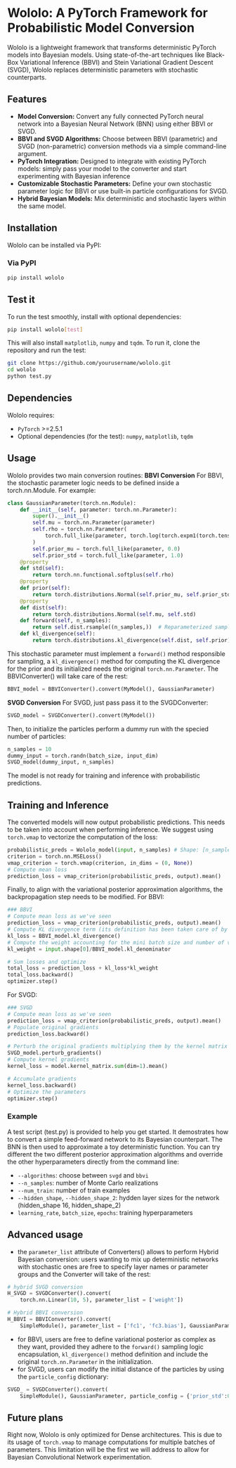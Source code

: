 # Wololo: A PyTorch Framework for Probabilistic Model Conversion

Wololo is a lightweight framework that transforms deterministic PyTorch models into Bayesian models. Using state-of-the-art techniques like Black-Box Variational Inference (BBVI) and Stein Variational Gradient Descent (SVGD), Wololo replaces deterministic parameters with stochastic counterparts.

## Features

- **Model Conversion:** Convert any fully connected PyTorch neural network into a Bayesian Neural Network (BNN) using either BBVI or SVGD.
- **BBVI and SVGD Algorithms:** Choose between BBVI (parametric) and SVGD (non-parametric) conversion methods via a simple command-line argument.
- **PyTorch Integration:** Designed to integrate with existing PyTorch models: simply pass your model to the converter and start experimenting with Bayesian inference
- **Customizable Stochastic Parameters:** Define your own stochastic parameter logic for BBVI or use built-in particle configurations for SVGD.
- **Hybrid Bayesian Models:** Mix deterministic and stochastic layers within the same model.

## Installation
Wololo can be installed via PyPI:
### Via PyPI

```bash
pip install wololo
```

## Test it 
To run the test smoothly, install with optional dependencies:
```bash
pip install wololo[test]
```
This will also install `matplotlib`, `numpy` and `tqdm`. To run it, clone the repository and run the test:
```bash
git clone https://github.com/yourusername/wololo.git
cd wololo
python test.py
```




## Dependencies
Wololo requires:
- `PyTorch` >=2.5.1
- Optional dependencies (for the test): `numpy`, `matplotlib`, `tqdm`

## Usage
Wololo provides two main conversion routines:
**BBVI Conversion** 
For BBVI, the stochastic parameter logic needs to be defined inside a torch.nn.Module. For example:
```python 
class GaussianParameter(torch.nn.Module):
    def __init__(self, parameter: torch.nn.Parameter):
        super().__init__()
        self.mu = torch.nn.Parameter(parameter)
        self.rho = torch.nn.Parameter(
            torch.full_like(parameter, torch.log(torch.expm1(torch.tensor(0.01)))) #Ensure positivity with rho reparameterization
        )
        self.prior_mu = torch.full_like(parameter, 0.0)
        self.prior_std = torch.full_like(parameter, 1.0)
    @property
    def std(self):
        return torch.nn.functional.softplus(self.rho)
    @property
    def prior(self):
        return torch.distributions.Normal(self.prior_mu, self.prior_std)
    @property
    def dist(self):
        return torch.distributions.Normal(self.mu, self.std)
    def forward(self, n_samples):
        return self.dist.rsample((n_samples,))  # Reparameterized sampling
    def kl_divergence(self):
        return torch.distributions.kl_divergence(self.dist, self.prior).mean()
```
This stochastic parameter must implement a `forward()` method responsible for sampling, a `kl_divergence()` method for computing the KL divergence for the prior and its initialized needs the original `torch.nn.Parameter`.
The BBVIConverter() will take care of the rest:
```python 
BBVI_model = BBVIConverter().convert(MyModel(), GaussianParameter)
```

**SVGD Conversion**
For SVGD, just pass pass it to the SVGDConverter:
```python 
SVGD_model = SVGDConverter().convert(MyModel())
```
Then, to initialize the particles perform a dummy run with the specied number of particles:
```python 
n_samples = 10
dummy_input = torch.randn(batch_size, input_dim)
SVGD_model(dummy_input, n_samples)
```
The model is not ready for training and inference with probabilistic predictions.
## Training and Inference
The converted models will now output probabilistic predictions. This needs to be taken into account when performing inference. We suggest using `torch.vmap` to vectorize the computation of the loss:
```python
probabilistic_preds = Wololo_model(input, n_samples) # Shape: [n_samples, batch_size, output_dim]
criterion = torch.nn.MSELoss()
vmap_criterion = torch.vmap(criterion, in_dims = (0, None))
# Compute mean loss
prediction_loss = vmap_criterion(probabilistic_preds, output).mean()
```
Finally, to align with the variational posterior approximation algorithms, the backpropagation step needs to be modified.
For BBVI:
```python
### BBVI
# Compute mean loss as we've seen
prediction_loss = vmap_criterion(probabilistic_preds, output).mean()
# Compute KL divergence term (its definition has been taken care of by BBVIConverter)
kl_loss = BBVI_model.kl_divergence()
# Compute the weight accounting for the mini batch size and number of variational parameters
kl_weight = input.shape[0]/BBVI_model.kl_denominator

# Sum losses and optimize
total_loss = prediction_loss + kl_loss*kl_weight
total_loss.backward()
optimizer.step()
```
For SVGD:
```python
### SVGD
# Compute mean loss as we've seen
prediction_loss = vmap_criterion(probabilistic_preds, output).mean()
# Populate original gradients
prediction_loss.backward()

# Perturb the original gradients multiplying them by the kernel matrix
SVGD_model.perturb_gradients()
# Compute kernel gradients
kernel_loss = model.kernel_matrix.sum(dim=1).mean()

# Accumulate gradients
kernel_loss.backward()
# Optimize the parameters
optimizer.step()
```

### Example
A test script (test.py) is provided to help you get started. It demostrates how to convert a simple feed-forward network to its Bayesian counterpart. The BNN is then used to approximate a toy deterministic function. You can try different the two different posterior approximation algorithms and override the other hyperparameters directly from the command line:
- `--algorithms`: choose between `svgd` and `bbvi`
- `--n_samples`: number of Monte Carlo realizations
- `--num_train`: number of train examples
- `--hidden_shape`, `--hidden_shape_2`: hydden layer sizes for the network (hidden_shape 16, hidden_shape_2)
- `learning_rate`, `batch_size`, `epochs`: training hyperparameters

## Advanced usage
- the `parameter_list` attribute of Converters() allows to perform Hybrid Bayesian conversion: users wanting to mix up deterministic networks with stochastic ones are free to specify layer names or parameter groups and the Converter will take of the rest: 
```python
# hybrid SVGD conversion
H_SVGD = SVGDConverter().convert(
    torch.nn.Linear(10, 5), parameter_list = ['weight'])
```
```python
# Hybrid BBVI conversion
H_BBVI = BBVIConverter().convert(
    SimpleModule(), parameter_list = ['fc1', 'fc3.bias'], GaussianParameter)
```
- for BBVI, users are free to define variational posterior as complex as they want, provided they adhere to the `forward()` sampling logic encapsulation, `kl_divergence()` method definition and include the original `torch.nn.Parameter` in the initialization.
- for SVGD, users can modify the initial distance of the particles by using the `particle_config` dictionary:
```python
SVGD_ = SVGDConverter().convert(
    SimpleModule(), GaussianParameter, particle_config = {'prior_std':0.01})
```

## Future plans
Right now, Wololo is only optimized for Dense architectures. This is due to its usage of `torch.vmap` to manage computations for multiple batches of parameters. This limitation will be the first we will address to allow for Bayesian Convolutional Network experimentation.
